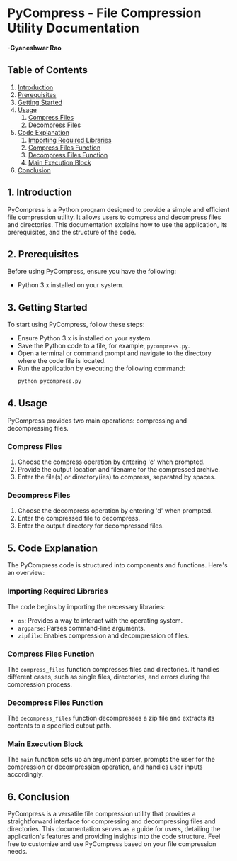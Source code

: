 # PyCompress - File Compression Utility Documentation
**-Gyaneshwar Rao**

## Table of Contents
1. [Introduction](#introduction)
2. [Prerequisites](#prerequisites)
3. [Getting Started](#getting-started)
4. [Usage](#usage)
    1. [Compress Files](#compress-files)
    2. [Decompress Files](#decompress-files)
5. [Code Explanation](#code-explanation)
    1. [Importing Required Libraries](#importing-required-libraries)
    2. [Compress Files Function](#compress-files-function)
    3. [Decompress Files Function](#decompress-files-function)
    4. [Main Execution Block](#main-execution-block)
6. [Conclusion](#conclusion)

## 1. Introduction <a name="introduction"></a>
PyCompress is a Python program designed to provide a simple and efficient file compression utility. It allows users to compress and decompress files and directories. This documentation explains how to use the application, its prerequisites, and the structure of the code.

## 2. Prerequisites <a name="prerequisites"></a>
Before using PyCompress, ensure you have the following:
- Python 3.x installed on your system.

## 3. Getting Started <a name="getting-started"></a>
To start using PyCompress, follow these steps:
- Ensure Python 3.x is installed on your system.
- Save the Python code to a file, for example, `pycompress.py`.
- Open a terminal or command prompt and navigate to the directory where the code file is located.
- Run the application by executing the following command:
  ```bash
  python pycompress.py
  ```
  
## 4. Usage <a name="usage"></a>
PyCompress provides two main operations: compressing and decompressing files.

### Compress Files <a name="compress-files"></a>
1. Choose the compress operation by entering 'c' when prompted.
2. Provide the output location and filename for the compressed archive.
3. Enter the file(s) or directory(ies) to compress, separated by spaces.

### Decompress Files <a name="decompress-files"></a>
1. Choose the decompress operation by entering 'd' when prompted.
2. Enter the compressed file to decompress.
3. Enter the output directory for decompressed files.

## 5. Code Explanation <a name="code-explanation"></a>
The PyCompress code is structured into components and functions. Here's an overview:

### Importing Required Libraries <a name="importing-required-libraries"></a>
The code begins by importing the necessary libraries:
- `os`: Provides a way to interact with the operating system.
- `argparse`: Parses command-line arguments.
- `zipfile`: Enables compression and decompression of files.

### Compress Files Function <a name="compress-files-function"></a>
The `compress_files` function compresses files and directories. It handles different cases, such as single files, directories, and errors during the compression process.

### Decompress Files Function <a name="decompress-files-function"></a>
The `decompress_files` function decompresses a zip file and extracts its contents to a specified output path.

### Main Execution Block <a name="main-execution-block"></a>
The `main` function sets up an argument parser, prompts the user for the compression or decompression operation, and handles user inputs accordingly.

## 6. Conclusion <a name="conclusion"></a>
PyCompress is a versatile file compression utility that provides a straightforward interface for compressing and decompressing files and directories. This documentation serves as a guide for users, detailing the application's features and providing insights into the code structure. Feel free to customize and use PyCompress based on your file compression needs.